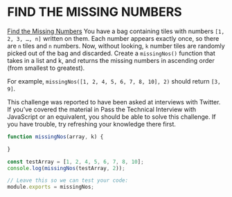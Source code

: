 # FIND THE MISSING NUMBERS

[Find the Missing Numbers](https://www.codecademy.com/code-challenges/code-challenge-find-the-missing-numbers-javascript)
You have a bag containing tiles with numbers ```[1, 2, 3, …, n]``` written on them. Each number appears exactly once, so there are ```n``` tiles and ```n``` numbers. Now, without looking, ```k``` number tiles are randomly picked out of the bag and discarded. Create a ```missingNos()``` function that takes in a list and k, and returns the missing numbers in ascending order (from smallest to greatest).

For example, ```missingNos([1, 2, 4, 5, 6, 7, 8, 10], 2)``` should return ```[3, 9]```.

This challenge was reported to have been asked at interviews with Twitter. If you’ve covered the material in Pass the Technical Interview with JavaScript or an equivalent, you should be able to solve this challenge. If you have trouble, try refreshing your knowledge there first.

```Javascript
function missingNos(array, k) {

}

const testArray = [1, 2, 4, 5, 6, 7, 8, 10];
console.log(missingNos(testArray, 2));

// Leave this so we can test your code:
module.exports = missingNos;
```
